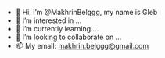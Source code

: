 - 👋 Hi, I’m @MakhrinBelggg, my name is Gleb
- 👀 I’m interested in ...
- 🌱 I’m currently learning ...
- 💞️ I’m looking to collaborate on ...
- 📫 My email: makhrin.belggg@gmail.com

<!---
MakhrinBelggg/MakhrinBelggg is a ✨ special ✨ repository because its `README.md` (this file) appears on your GitHub profile.
You can click the Preview link to take a look at your changes.
--->
